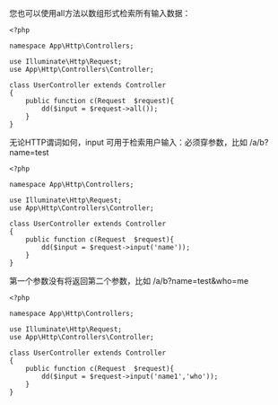 您也可以使用all方法以数组形式检索所有输入数据：

```
<?php

namespace App\Http\Controllers;

use Illuminate\Http\Request;
use App\Http\Controllers\Controller;

class UserController extends Controller
{
    public function c(Request  $request){
        dd($input = $request->all());
    }
}
```

无论HTTP谓词如何，input 可用于检索用户输入：必须穿参数，比如 /a/b?name=test

```
<?php

namespace App\Http\Controllers;

use Illuminate\Http\Request;
use App\Http\Controllers\Controller;

class UserController extends Controller
{
    public function c(Request  $request){
        dd($input = $request->input('name'));
    }
}
```

第一个参数没有将返回第二个参数，比如 /a/b?name=test&who=me

```
<?php

namespace App\Http\Controllers;

use Illuminate\Http\Request;
use App\Http\Controllers\Controller;

class UserController extends Controller
{
    public function c(Request  $request){
        dd($input = $request->input('name1','who'));
    }
}
```



